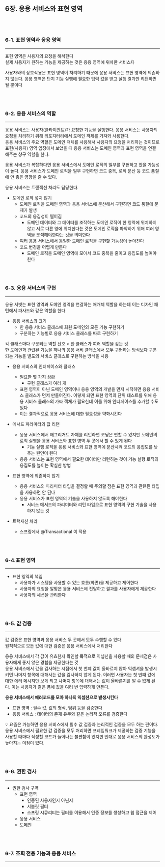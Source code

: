 ## 6장. 응용 서비스와 표현 영역

<br>
<br>

### 6-1. 표현 영역과 응용 영역
***
표현 영역은 사용자의 요청을 해석한다   
실제 사용자가 원하는 기능을 제공하는 것은 응용 영역에 위차한 서비스다  
  
사용자와의 상호작용은 표현 영역이 처리하기 때문에 응용 서비스는 표현 영역에 의존하지 않는다. 응용 영역은 단지 기능 실행에 필요한 입력 값을 받고 실행 결과만 리턴하면 될 뿐이다

<br>
<br>

### 6-2. 응용 서비스의 역할
***
응용 서비스는 사용자(클라이언트)가 요청한 기능을 실행한다. 응용 서비스는 사용자의 요청을 처리하기 위해 리포지터리에서 도메인 객체를 가져와 사용한다.   
응용 서비스의 주요 역할은 도메인 객체를 사용해서 사용자의 요청을 처리하는 것이므로 표현(사용자) 영역 입장에서 보았을 때 응용 서비스는 도메인 영역과 표현 영역을 연결해주는 창구 역할을 한다.   
  
응용 서비스가 복잡하다면 응용 서비스에서 도메인 로직의 일부를 구현하고 있을 가능성이 높다. 응용 서비스가 도메인 로직을 일부 구현하면 코드 중복, 로직 분산 등 코드 품질에 안 좋은 영향을 줄 수 있다. 
  
  
응용 서비스는 트랜잭션 처리도 담당한다. 
 
    
- 도메인 로직 넣지 않기
  - 도메인 로직을 도메인 영역과 응용 서비스에 분산해서 구현하면 코드 품질에 문제가 발생
  -  코드의 응집성이 떨어짐
     -  도메인 데이터와 그 데이터를 조작하는 도메인 로직이 한 영역에 위치하지 않고 서로 다른 영에 위치한다는 것은 도메인 로직을 파악하기 위해 여러 영역을 분석해야한다는 것을 의미한다
  - 여러 응용 서비스에서 동일한 도메인 로직을 구현할 가능성이 높아진다
  - 코드 변경을 어렵게 만든다
    - 도메인 로직을 도메인 영역에 모아서 코드 중복을 줄이고 응집도를 높여야 한다 


<br>
<br>


### 6-3. 응용 서비스의 구현
***
응용 서빗는 표현 영역과 도메인 영역을 연결하는 매개체 역할을 하는데 이는 디자인 패턴에서 파사드와 같은 역할을 한다    
   
- 응용 서비스의 크기
  - 한 응용 서비스 클래스에 회원 도메인의 모든 기능 구현하기
  - 구분하는 기능별로 응용 서비스 클래스를 따로 구현하기

  
각 클래스마다 구분되는 역할 선호 > 한 클래스가 여러 역할을 갖는 것  
한 도메인과 관련된 기능을 하나의 응용 서비 클래스에서 모두 구현하는 방식보다 구분되는 기능을 별도의 서비스 클래스로 구현하는 방식을 사용
 
  
  
- 응용 서비스의 인터페이스와 클래스
  - 필요한 몇 가지 상황
    - 구현 클래스가 여러 개
  - 표현 영역이 아닌 도메인 영역이나 응용 영역의 개발을 먼저 시작하면 응용 서비스 클래스가 먼저 만들어진다. 이렇게 되면 표현 영역의 단위 테스트를 위해 응용 서비스 클래스의 가짜 객체가 필요한데 이를 위해 인터페이스를 추가할 수도 있다
  - 이는 결과적으로 응용 서비스에 대한 필요성을 약화시킨다

   
- 메서드 파라미터와 값 리턴
  - 응용 서비스에서 애그리거트 자체를 리턴라면 코딩은 편할 수 있지만 도메인의 로직 실행을 응용 서비스와 표현 영역 두 곳에서 할 수 있게 된다
    - 기능 실행 로직을 응용 서비스와 표현 영역에 분산시켜 코드의 응집도를 낮추는 원인이 된다
  - 응용 서비스는 표현 영역에서 필요한 데이터만 리턴하는 것이 기능 실행 로직의 응집도를 높이는 확실한 방법

  
- 표현 영역에 의존하지 않기
  - 응용 서비스의 파라미터 타입을 결정할 때 주의할 점은 표현 영역과 관련된 타입을 사용하면 안 된다
  - 응용 서비스가 표현 영역의 기술을 사용하지 않도록 해야한다
    - 서비스 메서드의 파리미터와 리턴 타입으로 표현 영역의 구현 기술을 사용하지 않는 것
  
  
- 트랙재션 처리
  - 스프링에서 @Transactional 이 적용
  


<br>
<br>

### 6-4.표현 영역
***
- 표현 영역의 책임
  - 사용자가 시스템을 사용할 수 있는 흐름(화면)을 제공하고 제어한다
  - 사용자의 요청을 알맞은 응용 서비스에 전달하고 결과를 사용자에게 제공한다
  - 사용자의 세션을 관리한다


<br>
<br>


### 6-5. 값 검증
***
값 검증은 표현 영역과 응용 서비스 두 곳에서 모두 수행할 수 있다  
원칙적으로 모든 값에 대한 검증은 응용 서비스에서 처리한다  

  
응용 서비스에서 각 값이 유효한지 확인할 목적으로 익셉션을 사용할 때의 문제점은 사용자에게 좋지 않은 경험을 제공한다는 것  
응용 서비스에서 값을 검사하는 시점에서 첫 번쨰 값이 올바르지 않아 익셉셔을 발생시키면 나머지 항목에 대해서는 값을 검사하지 않게 된다. 이러면 사용자는 첫 번째 값에 대한 에러 메시지만 보게 되고 나머지 항목에 대해서는 값이 올바른지를 알 수 없게 된다. 이는 사용자가 같은 폼에 값을 여러 번 입력하게 만든다.
  

__응용 서비스에서 에러코드를 모아 하나의 익셉션으로 발생시킨다__


- 표현 영역 : 필수 값, 값의 형식, 범위 등을 검증한다
- 응용 서비스 : 데이터의 존재 유무와 같은 논리적 오류를 검증한다

:bulb: 요즘은 가능하면 응용 서비스에서 필수 값 검증과 논리적인 검증을 모두 하는 편이다. 응용 서비스에서 필요한 값 검증을 모두 처리하면 프레임워크가 제공하는 검증 기능을 사용할 때마다 작성할 코드가 늘어나는 불편함이 있지만 반대로 응용 서비스의 완성도가 높아지는 이점이 있다.

<br>
<br>



### 6-6. 권한 검사
***
- 권한 검사 구역
  - 표현 영역
    - 인증된 사용자인지 아닌지
    - 서블릿 필터
    - 스프링 시큐리티는 필터를 이용해서 인증 정보를 생성하고 웹 접근을 제어
  - 응용 서비스
  - 도메인

  
  


<br>
<br>



### 6-7. 조회 전용 기능과 응용 서비스
***

<br>
<br>
